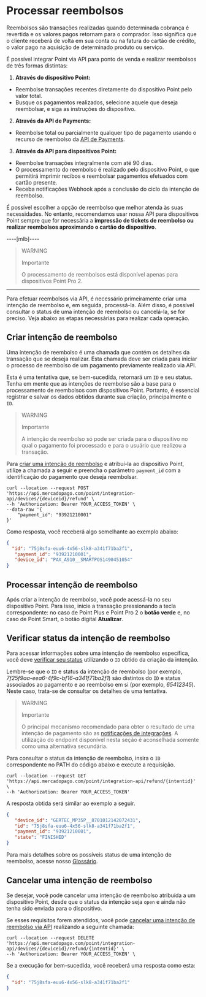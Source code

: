 # Processar reembolsos

Reembolsos são transações realizadas quando determinada cobrança é revertida e os valores pagos retornam para o comprador. Isso significa que o cliente receberá de volta em sua conta ou na fatura do cartão de crédito, o valor pago na aquisição de determinado produto ou serviço.

É possível integrar Point via API para ponto de venda e realizar reembolsos de três formas distintas:

1. **Através do dispositivo Point:**
 * Reembolse transações recentes diretamente do dispositivo Point pelo valor total.
 * Busque os pagamentos realizados, selecione aquele que deseja reembolsar, e siga as instruções do dispositivo.

2. **Através da API de Payments:**
 * Reembolse total ou parcialmente qualquer tipo de pagamento usando o recurso de reembolso da [API de Payments](/developers/pt/reference/chargebacks/_payments_id_refunds/post).

3. **Através da API para dispositivos Point:**
 * Reembolse transações integralmente com até 90 dias.
 * O processamento do reembolso é realizado pelo dispositivo Point, o que permitirá imprimir recibos e reembolsar pagamentos efetuados com cartão presente.
 * Receba notificações Webhook após a conclusão do ciclo da intenção de reembolso.

É possível escolher a opção de reembolso que melhor atenda às suas necessidades. No entanto, recomendamos usar nossa API para dispositivos Point sempre que for necessária a **impressão de tickets de reembolso ou realizar reembolsos aproximando o cartão do dispositivo**.

----[mlb]----

> WARNING
>
> Importante
>
> O processamento de reembolsos está disponível apenas para dispositivos Point Pro 2.
------------

Para efetuar reembolsos via API, é necessário primeiramente criar uma intenção de reembolso e, em seguida, processá-la. Além disso, é possível consultar o status de uma intenção de reembolso ou cancelá-la, se for preciso. Veja abaixo as etapas necessárias para realizar cada operação. 


## Criar intenção de reembolso

Uma intenção de reembolso é uma chamada que contém os detalhes da transação que se deseja realizar. Esta chamada deve ser criada para iniciar o processo de reembolso de um pagamento previamente realizado via API.

Esta é uma tentativa que, se bem-sucedida, retornará um `ID` e seu status. Tenha em mente que as intenções de reembolso são a base para o processamento de reembolsos com dispositivos Point. Portanto, é essencial registrar e salvar os dados obtidos durante sua criação, principalmente o `ID`.

> WARNING
>
> Importante
>
> A intenção de reembolso só pode ser criada para o dispositivo no qual o pagamento foi processado e para o usuário que realizou a transação.

Para [criar uma intenção de reembolso](/developers/pt/reference/integrations_api/_point_integration-api_devices_deviceid_refund/post) e atribuí-la ao dispositivo Point, utilize a chamada a seguir e preencha o parâmetro `payment_id` com a identificação do pagamento que deseja reembolsar. 

``` curl
curl --location --request POST 'https://api.mercadopago.com/point/integration-api/devices/{deviceid}/refund' \
--h 'Authorization: Bearer YOUR_ACCESS_TOKEN' \
--data-raw '{
    "payment_id": "93921210001"
}'

```


Como resposta, você receberá algo semelhante ao exemplo abaixo: 

``` json
{
  "id": "75j8sfa-euu6-4x56-slk8-a341f71ba2f1",
   "payment_id": "93921210001",
   "device_id": "PAX_A910__SMARTPOS1490451054"
}
```

## Processar intenção de reembolso

Após criar a intenção de reembolso, você pode acessá-la no seu dispositivo Point. Para isso, inicie a transação pressionando a tecla correspondente: no caso de Point Plus e Point Pro 2 o **botão verde** e, no caso de Point Smart, o botão digital **Atualizar**.

## Verificar status da intenção de reembolso

Para acessar informações sobre uma intenção de reembolso específica, você deve [verificar seu status](/developers/pt/reference/integrations_api/_point_integration-api_refund_refundintentid/get) utilizando o `ID` obtido da criação da intenção.

Lembre-se que o `ID` e status da intenção de reembolso (por exemplo, *7f25f9aa-eea6-4f9c-bf16-a341f71ba2f1*) são distintos do `ID` e status associados ao pagamento e ao reembolso em si (por exemplo, *65412345*). Neste caso, trata-se de consultar os detalhes de uma tentativa. 


> WARNING
>
> Importante
>
> O principal mecanismo recomendado para obter o resultado de uma intenção de pagamento são as [notificações de integrações](/developers/pt/docs/mp-point/integration-configuration/integrate-with-pdv/notifications). A utilização do endpoint disponível nesta seção é aconselhada somente como uma alternativa secundária.

Para consultar o status da intenção de reembolso, insira o `ID` correspondente no PATH do código abaixo e execute a requisição.

``` curl
curl --location --request GET 'https://api.mercadopago.com/point/integration-api/refund/{intentid}' \
--h 'Authorization: Bearer YOUR_ACCESS_TOKEN'
```

A resposta obtida será similar ao exemplo a seguir.

``` json
{
   "device_id": "GERTEC_MP35P__8701012142072431",
   "id": "75j8sfa-euu6-4x56-slk8-a341f71ba2f1",
   "payment_id": "93921210001",
   "state": "FINISHED"
}
```

Para mais detalhes sobre os possíveis status de uma intenção de reembolso, acesse nosso [Glossário](/developers/pt/docs/mp-point/integration-api/glossary).


## Cancelar  uma intenção de reembolso

Se desejar, você pode cancelar uma intenção de reembolso atribuída a um dispositivo Point, desde que o status da intenção seja `open` e ainda não tenha sido enviada para o dispositivo. 

Se esses requisitos forem atendidos, você pode [cancelar uma intenção de reembolso via API](/developers/pt/reference/integrations_api/_point_integration-api_devices_deviceid_refund_refundintentid/delete) realizando a seguinte chamada:

``` curl
curl --location --request DELETE 'https://api.mercadopago.com/point/integration-api/devices/{deviceid}/refund/{intentid}' \
--h 'Authorization: Bearer YOUR_ACCESS_TOKEN' \

```

Se a execução for bem-sucedida, você receberá uma resposta como esta:

``` json
{
  "id": "75j8sfa-euu6-4x56-slk8-a341f71ba2f1"
}

```

